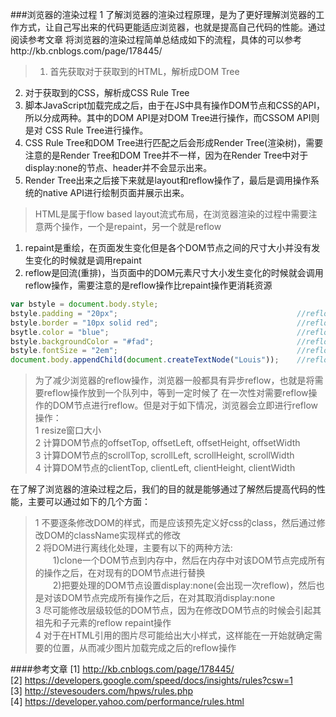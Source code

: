 ###浏览器的渲染过程
1 了解浏览器的渲染过程原理，是为了更好理解浏览器的工作方式，让自己写出来的代码更能适应浏览器，也就是提高自己代码的性能。通过阅读参考文章
将浏览器的渲染过程简单总结成如下的流程，具体的可以参考http://kb.cnblogs.com/page/178445/  
> 1) 首先获取对于获取到的HTML，解析成DOM Tree  
  2) 对于获取到的CSS，解析成CSS Rule Tree  
  3) 脚本JavaScript加载完成之后，由于在JS中具有操作DOM节点和CSS的API，所以分成两种。其中的DOM API是对DOM Tree进行操作，而CSSOM API则是对
     CSS Rule Tree进行操作。  
  4) CSS Rule Tree和DOM Tree进行匹配之后会形成Render Tree(渲染树)，需要注意的是Render Tree和DOM Tree并不一样，因为在Render Tree中对于
     display:none的节点、header并不会显示出来。  
  5) Render Tree出来之后接下来就是layout和reflow操作了，最后是调用操作系统的native API进行绘制页面并展示出来。  
  
> HTML是属于flow based layout流式布局，在浏览器渲染的过程中需要注意两个操作，一个是repaint，另一个就是reflow  
  1) repaint是重绘，在页面发生变化但是各个DOM节点之间的尺寸大小并没有发生变化的时候就是调用repaint  
  2) reflow是回流(重排)，当页面中的DOM元素尺寸大小发生变化的时候就会调用reflow操作，需要注意的是reflow操作比repaint操作更消耗资源  
  
```JavaScript
var bstyle = document.body.style;
bstyle.padding = "20px";                                        //reflow, repaint
bstyle.border = "10px solid red";                               //reflow, repaint
bsytle.color = "blue";                                          //reflow
bstyle.backgroundColor = "#fad";                                //reflow
bstyle.fontSize = "2em";                                        //reflow, repaint
document.body.appendChild(document.createTextNode("Louis"));    //reflow, repaint
```

> 为了减少浏览器的reflow操作，浏览器一般都具有异步reflow，也就是将需要reflow操作放到一个队列中，等到一定时候了
在一次性对需要reflow操作的DOM节点进行reflow。但是对于如下情况，浏览器会立即进行reflow操作：  
> 1 resize窗口大小  
  2 计算DOM节点的offsetTop, offsetLeft, offsetHeight, offsetWidth  
  3 计算DOM节点的scrollTop, scrollLeft, scrollHeight, scrollWidth  
  4 计算DOM节点的clientTop, clientLeft, clientHeight, clientWidth  
  
在了解了浏览器的渲染过程之后，我们的目的就是能够通过了解然后提高代码的性能，主要可以通过如下的几个方面：
> 1 不要逐条修改DOM的样式，而是应该预先定义好css的class，然后通过修改DOM的className实现样式的修改  
  2 将DOM进行离线化处理，主要有以下的两种方法:  
　　1)clone一个DOM节点到内存中，然后在内存中对该DOM节点完成所有的操作之后，在对现有的DOM节点进行替换  
　　2)把要处理的DOM节点设置display:none(会出现一次reflow)，然后也是对该DOM节点完成所有操作之后，在对其取消display:none  
3 尽可能修改层级较低的DOM节点，因为在修改DOM节点的时候会引起其祖先和子元素的reflow repaint操作  
4 对于在HTML引用的图片尽可能给出大小样式，这样能在一开始就确定需要的位置，从而减少图片加载完成之后的reflow操作


####参考文章
[1] http://kb.cnblogs.com/page/178445/  
[2] https://developers.google.com/speed/docs/insights/rules?csw=1  
[3] http://stevesouders.com/hpws/rules.php  
[4] https://developer.yahoo.com/performance/rules.html  
